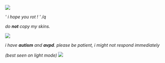 ![](https://i.postimg.cc/5y9ttBSb/Untitled730-20240731200633.png)
 
 *' i hope you rot ! ' /q* 

*do __not__ copy my skins.*

 ![](https://i.pinimg.com/736x/9a/c5/70/9ac5700417847f3aad2a700ef6d79b47.jpg)

*i have __autism__ and __avpd__. please be patient, i might not respond immediately*

*(best seen on light mode)*
![](https://i.postimg.cc/MTmTxPR9/IMG-2824.png)
